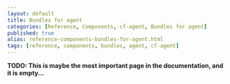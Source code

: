 ```yaml
---
layout: default
title: Bundles for agent
categories: [Reference, Components, cf-agent, Bundles for agent]
published: true
alias: reference-components-bundles-for-agent.html
tags: [reference, components, bundles, agent, cf-agent]
---
```


**TODO: This is maybe the most important page in the documentation, and it is
empty...**
